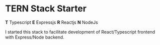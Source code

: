 ﻿# TERN Stack Starter
**T** Typescript
**E** Expressjs
**R** Reactjs
**N** NodeJs

I started this stack to facilitate development of React/Typescript frontend with Express/Node backend.


